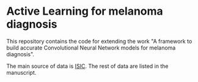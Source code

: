 # Active Learning for melanoma diagnosis

This repository contains the code for extending the work "A framework to build accurate Convolutional Neural Network models for melanoma diagnosis". 

The main source of data is [ISIC](https://www.isic-archive.com/#!/topWithHeader/wideContentTop/main). The rest of data are listed in the manuscript.
